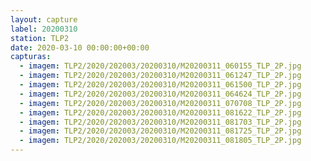 ```yaml
---
layout: capture
label: 20200310
station: TLP2
date: 2020-03-10 00:00:00+00:00
capturas:
  - imagem: TLP2/2020/202003/20200310/M20200311_060155_TLP_2P.jpg
  - imagem: TLP2/2020/202003/20200310/M20200311_061247_TLP_2P.jpg
  - imagem: TLP2/2020/202003/20200310/M20200311_061500_TLP_2P.jpg
  - imagem: TLP2/2020/202003/20200310/M20200311_064624_TLP_2P.jpg
  - imagem: TLP2/2020/202003/20200310/M20200311_070708_TLP_2P.jpg
  - imagem: TLP2/2020/202003/20200310/M20200311_081622_TLP_2P.jpg
  - imagem: TLP2/2020/202003/20200310/M20200311_081703_TLP_2P.jpg
  - imagem: TLP2/2020/202003/20200310/M20200311_081725_TLP_2P.jpg
  - imagem: TLP2/2020/202003/20200310/M20200311_081805_TLP_2P.jpg
---
```

